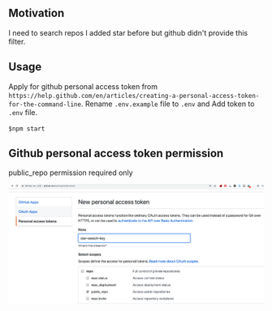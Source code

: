 ## Motivation

I need to search repos I added star before but github didn't provide this filter.

## Usage

Apply for github personal access token from `https://help.github.com/en/articles/creating-a-personal-access-token-for-the-command-line`. Rename `.env.example` file to `.env` and Add token to `.env` file.

`$npm start`

## Github personal access token permission 

public_repo permission required only

![github-token](screenshots/github-personal-access-token-auth.png)

